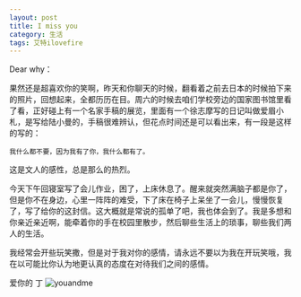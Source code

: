 ```yaml
---
layout: post
title: I miss you
category: 生活
tags: 艾特ilovefire
---
```


Dear why：

果然还是超喜欢你的笑啊，昨天和你聊天的时候，翻看着之前去日本的时候拍下来的照片，回想起来，全都历历在目。周六的时候去咱们学校旁边的国家图书馆里看了看，正好碰上有一个名家手稿的展览，里面有一个徐志摩写的日记叫做爱眉小札，是写给陆小曼的，手稿很难辨认，但花点时间还是可以看出来，有一段是这样的写的：

	我什么都不要，因为我有了你，我什么都有了。

这是文人的感性，总是那么的热烈。

今天下午回寝室写了会儿作业，困了，上床休息了。醒来就突然满脑子都是你了，但是你不在身边，心里一阵阵的难受，下了床在椅子上呆坐了一会儿，慢慢恢复了，写了给你的这封信。这大概就是常说的孤单了吧，我也体会到了。我是多想和你亲近亲近啊，能牵着你的手在校园里散步，然后聊些生活上的琐事，聊些我们两人的生活。

我经常会开些玩笑撒，但是对于我对你的感情，请永远不要以为我在开玩笑哦，我在以可能比你认为地更认真的态度在对待我们之间的感情。

爱你的 丁
![youandme](/public/img/youandme.JPG)